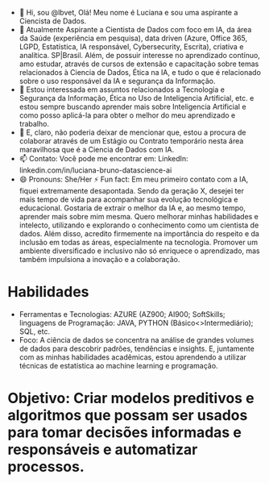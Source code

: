 - 👋 Hi, sou @lbvet, Olá! Meu nome é Luciana e sou uma aspirante a Ciencista de Dados. 
- 🌱 Atualmente Aspirante a Cientista de Dados com foco em IA, da área da Saúde (experiência em pesquisa), data driven (Azure, Office 365, LGPD, Estatística, IA responsável, Cybersecurity, Escrita), criativa e analítica. SP|Brasil. Além, de possuir interesse no aprendizado contínuo, amo estudar, através de cursos de extensão e capacitação sobre temas relacionados à Ciencia de Dados, Ética na IA, e tudo o que é relacionado sobre o uso responsável da IA e segurança da Informação.
- 👀 Estou interessada em assuntos relacionados a Tecnologia e Segurança da Informação, Ética no Uso de Inteligencia Artificial, etc. e estou sempre buscando aprender mais sobre Inteligencia Artificial e como posso aplicá-la para obter o melhor do meu aprendizado e trabalho.
- 💞️ E, claro, não poderia deixar de mencionar que, estou a procura de colaborar através de um Estágio ou Contrato temporário nesta área maravilhosa que é a Ciencia de Dados com IA.
- 📫 Contato: Você pode me encontrar em:
  LinkedIn: linkedin.com/in/luciana-bruno-datascience-ai
- 😄 Pronouns: She/Her
⚡ Fun fact: Em meu primeiro contato com a IA, fiquei extremamente desapontada. Sendo da geração X, desejei ter mais tempo de vida para acompanhar sua evolução tecnológica e educacional. Gostaria de extrair o melhor da IA e, ao mesmo tempo, aprender mais sobre mim mesma. Quero melhorar minhas habilidades e intelecto, utilizando e explorando o conhecimento como um cientista de dados. Além disso, acredito firmemente na importância do respeito e da inclusão em todas as áreas, especialmente na tecnologia. Promover um ambiente diversificado e inclusivo não só enriquece o aprendizado, mas também impulsiona a inovação e a colaboração.

# Habilidades

- Ferramentas e Tecnologias: AZURE (AZ900; AI900; SoftSkills; linguagens de Programação: JAVA, PYTHON (Básico<>Intermediário); SQL, etc.
- Foco: A ciência de dados se concentra na análise de grandes volumes de dados para descobrir padrões, tendências e insights. E, juntamente com as minhas habilidades acadêmicas, estou aprendendo a utilizar técnicas de estatística ao machine learning e programação.

# Objetivo: Criar modelos preditivos e algoritmos que possam ser usados para tomar decisões informadas e responsáveis e automatizar processos.

<!---
lbvet/lbvet is a ✨ special ✨ repository because its `README.md` (this file) appears on your GitHub profile.
You can click the Preview link to take a look at your changes.
--->
